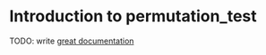 # Introduction to permutation_test

TODO: write [great documentation](http://jacobian.org/writing/what-to-write/)

